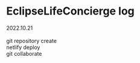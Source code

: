# EclipseLifeConcierge log

2022.10.21<br>
<br>
git repository create <br>
netlify deploy<br>
git collaborate<br>